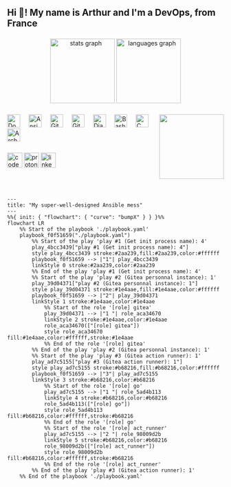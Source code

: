<h2 align="left">Hi 👋! My name is Arthur and I'm a DevOps, from France</h2>

###

<div align="center">
  <img src="https://github-readme-stats.vercel.app/api?username=boyreau&hide_title=false&hide_rank=true&show_icons=true&include_all_commits=true&count_private=true&disable_animations=false&theme=dracula&locale=en&hide_border=false" height="150" alt="stats graph"  />
  <img src="https://github-readme-stats.vercel.app/api/top-langs?username=boyreau&locale=en&hide_title=false&count_private=false&layout=compact&card_width=320&langs_count=5&theme=dracula&hide_border=false" height="150" alt="languages graph"  />
</div>

###

<img align="right" height="150" src="https://i.imgflip.com/1o3xse.jpg"  />

###

<div align="left">
  <img src="https://cdn.jsdelivr.net/gh/devicons/devicon/icons/docker/docker-original.svg" height="30" alt="Docker logo"  />
  <img width="12" />
  <img src="https://cdn.jsdelivr.net/gh/devicons/devicon/icons/ansible/ansible-original.svg" height="30" alt="Ansible logo"  />
  <img width="12" />
  <img src="https://cdn.jsdelivr.net/gh/devicons/devicon/icons/git/git-original.svg" height="30" alt="Git logo"  />
  <img width="12" />
  <img src="https://cdn.jsdelivr.net/gh/devicons/devicon/icons/githubactions/githubactions-original.svg" height="30" alt="GitHub Actions logo"  />
  <img width="12" />
  <img src="https://cdn.jsdelivr.net/gh/devicons/devicon/icons/django/django-plain.svg" height="30" alt="Django logo"  />
  <img width="12" />
  <img src="https://cdn.jsdelivr.net/gh/devicons/devicon/icons/bash/bash-original.svg" height="30" alt="Bash logo"  />
  <img width="12" />
  <img src="https://cdn.jsdelivr.net/gh/devicons/devicon/icons/c/c-original.svg" height="30" alt="C logo"  />
  <img width="12" />
  <img src="https://cdn.jsdelivr.net/gh/devicons/devicon/icons/archlinux/archlinux-original.svg" height="30" alt="Arch Linux logo"  />
  <img width="12" />
</div>

###

<div align="left">
  <img src="https://img.shields.io/static/v1?message=Codeberg&logo=codeberg&label=&color=4793CC&logoColor=white&labelColor=&style=for-the-badge" height="35" alt="codeberg logo"  />
  <img src="https://img.shields.io/static/v1?message=ProtonMail&logo=protonmail&label=&color=6D4AFF&logoColor=white&labelColor=&style=for-the-badge" height="35" alt="proton mail logo"  />
  <img src="https://img.shields.io/static/v1?message=LinkedIn&logo=linkedin&label=&color=0077B5&logoColor=white&labelColor=&style=for-the-badge" height="35" alt="linkedin logo"  />
</div>

###

<br clear="both">

###
```mermaid
---
title: "My super-well-designed Ansible mess"
---
%%{ init: { "flowchart": { "curve": "bumpX" } } }%%
flowchart LR
	%% Start of the playbook './playbook.yaml'
	playbook_f0f51659("./playbook.yaml")
		%% Start of the play 'play #1 (Get init process name): 4'
		play_4bcc3439["play #1 (Get init process name): 4"]
		style play_4bcc3439 stroke:#2aa239,fill:#2aa239,color:#ffffff
		playbook_f0f51659 --> |"1"| play_4bcc3439
		linkStyle 0 stroke:#2aa239,color:#2aa239
		%% End of the play 'play #1 (Get init process name): 4'
		%% Start of the play 'play #2 (Gitea personnal instance): 1'
		play_39d04371["play #2 (Gitea personnal instance): 1"]
		style play_39d04371 stroke:#1e4aae,fill:#1e4aae,color:#ffffff
		playbook_f0f51659 --> |"2"| play_39d04371
		linkStyle 1 stroke:#1e4aae,color:#1e4aae
			%% Start of the role '[role] gitea'
			play_39d04371 --> |"1 "| role_aca34670
			linkStyle 2 stroke:#1e4aae,color:#1e4aae
			role_aca34670(["[role] gitea"])
			style role_aca34670 fill:#1e4aae,color:#ffffff,stroke:#1e4aae
			%% End of the role '[role] gitea'
		%% End of the play 'play #2 (Gitea personnal instance): 1'
		%% Start of the play 'play #3 (Gitea action runner): 1'
		play_ad7c5155["play #3 (Gitea action runner): 1"]
		style play_ad7c5155 stroke:#b68216,fill:#b68216,color:#ffffff
		playbook_f0f51659 --> |"3"| play_ad7c5155
		linkStyle 3 stroke:#b68216,color:#b68216
			%% Start of the role '[role] go'
			play_ad7c5155 --> |"1 "| role_5ad4b113
			linkStyle 4 stroke:#b68216,color:#b68216
			role_5ad4b113(["[role] go"])
			style role_5ad4b113 fill:#b68216,color:#ffffff,stroke:#b68216
			%% End of the role '[role] go'
			%% Start of the role '[role] act_runner'
			play_ad7c5155 --> |"2 "| role_98009d2b
			linkStyle 5 stroke:#b68216,color:#b68216
			role_98009d2b(["[role] act_runner"])
			style role_98009d2b fill:#b68216,color:#ffffff,stroke:#b68216
			%% End of the role '[role] act_runner'
		%% End of the play 'play #3 (Gitea action runner): 1'
	%% End of the playbook './playbook.yaml'

```

